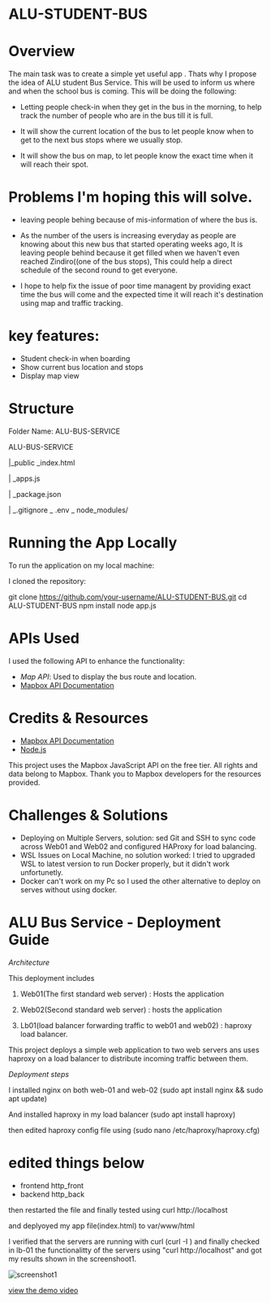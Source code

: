 # ALU-STUDENT-BUS
# Overview 
The main task was to create a simple yet useful app . Thats why I propose the idea of ALU student Bus Service.
This will be used to inform us where and when the school bus is coming.
This will be doing the following:

- Letting people check-in when they get in the bus in the morning, to help track the number of people who are in the bus till it is full.

- It will show the current location of the bus to let people know when to get to the next bus stops where we usually stop. 

- It will show the bus on map, to let people know the exact time when it will reach their spot.

# Problems I'm hoping this will solve.

- leaving people behing because of mis-information of where the bus is.

- As the number of the users is increasing everyday as people are knowing about this new bus that started operating weeks ago, It is leaving people behind because it get filled when we haven't even reached Zindiro((one of the bus stops), This could help a direct schedule of the second round to get everyone.

- I hope to help fix the issue of poor time managent by providing exact time the bus will come and the expected time it will reach it's destination using map and traffic tracking.

# key features:
- Student check-in when boarding
- Show current bus location and stops
- Display map view

# Structure

Folder Name: ALU-BUS-SERVICE

ALU-BUS-SERVICE

|_public _index.html

| _apps.js

| _package.json

| _.gitignore _ .env
              _ node_modules/

# Running the App Locally

To run the application on my local machine:

I cloned the repository:
   
git clone https://github.com/your-username/ALU-STUDENT-BUS.git
cd ALU-STUDENT-BUS
npm install
node app.js

# APIs Used

I used the following API to enhance the functionality:

- *Map API*: Used to display the bus route and location.
- [Mapbox API Documentation](https://docs.mapbox.com/)

# Credits & Resources

- [Mapbox API Documentation](https://docs.mapbox.com/)
- [Node.js](https://nodejs.org/)

This project uses the Mapbox JavaScript API on the free tier. All rights and data belong to Mapbox. Thank you to Mapbox developers for the resources provided.

# Challenges & Solutions
- Deploying on Multiple Servers, solution: sed Git and SSH to sync code across Web01 and Web02 and configured HAProxy for load balancing.
- WSL Issues on Local Machine, no solution worked: I tried to upgraded WSL to latest version to run Docker properly, but it didn't work unfortunetly.
- Docker can't work on my Pc so I used the other alternative to deploy on serves without using docker.

# ALU Bus Service - Deployment Guide
*Architecture*

This deployment includes 

1. Web01(The first standard web server) : Hosts the application

2. Web02(Second standard web server) : hosts the application

3. Lb01(load balancer forwarding traffic to web01 and web02) : haproxy load balancer.


This project deploys a simple web application to two web servers ans uses haproxy on a load balancer to distribute incoming traffic between them.

*Deployment steps*

I installed nginx on both web-01 and web-02 (sudo apt install nginx && sudo apt update)

And installed haproxy in my load balancer 
(sudo apt install haproxy)

then edited haproxy config file using 
(sudo nano /etc/haproxy/haproxy.cfg)
# edited things below
- frontend http_front
- backend http_back

then restarted the file and finally tested using curl http://localhost

and deplyoyed my app file(index.html) to var/www/html

I verified that the servers are running with curl (curl -I <web-IP>)
and finally checked in lb-01 the functionalitty of the servers using 
"curl http://localhost" and got my results shown in the screenshoot1.

![screenshot1](screenshots/screenshot1.png)

[view the demo video](media/demo.mp4)


 
